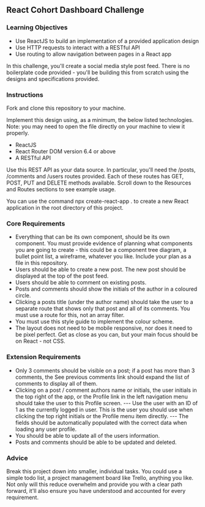 ## React Cohort Dashboard Challenge


### Learning Objectives

- Use ReactJS to build an implementation of a provided application design
- Use HTTP requests to interact with a RESTful API
- Use routing to allow navigation between pages in a React app

In this challenge, you'll create a social media style post feed. There is no boilerplate code provided - you'll be building this from scratch using the designs and specifications provided.


### Instructions

Fork and clone this repository to your machine.

Implement this design using, as a minimum, the below listed technologies. Note: you may need to open the file directly on your machine to view it properly.

- ReactJS
- React Router DOM version 6.4 or above
- A RESTful API

Use this REST API as your data source. In particular, you'll need the /posts, /comments and /users routes provided. Each of these routes has GET, POST, PUT and DELETE methods available. Scroll down to the Resources and Routes sections to see example usage.

You can use the command npx create-react-app . to create a new React application in the root directory of this project.


### Core Requirements

- Everything that can be its own component, should be its own component. You must provide evidence of planning what components you are going to create - this could be a component tree diagram, a bullet point list, a wireframe, whatever you like. Include your plan as a file in this repository.
- Users should be able to create a new post. The new post should be displayed at the top of the post feed.
- Users should be able to comment on existing posts.
- Posts and comments should show the initials of the author in a coloured circle.
- Clicking a posts title (under the author name) should take the user to a separate route that shows only that post and all of its comments. You must use a route for this, not an array filter.
- You must use this style guide to implement the colour scheme.
- The layout does not need to be mobile responsive, nor does it need to be pixel perfect. Get as close as you can, but your main focus should be on React - not CSS.


### Extension Requirements

- Only 3 comments should be visible on a post; if a post has more than 3 comments, the See previous comments link should expand the list of comments to display all of them.
- Clicking on a post / comment authors name or initials, the user initials in the top right of the app, or the Profile link in the left navigation menu should take the user to this Profile screen.
  --- Use the user with an ID of 1 as the currently logged in user. This is the user you should use when clicking the top right initials or the Profile menu item directly.
  --- The fields should be automatically populated with the correct data when loading any user profile.
- You should be able to update all of the users information.
- Posts and comments should be able to be updated and deleted.


### Advice

Break this project down into smaller, individual tasks. You could use a simple todo list, a project management board like Trello, anything you like. Not only will this reduce overwhelm and provide you with a clear path forward, it'll also ensure you have understood and accounted for every requirement.

